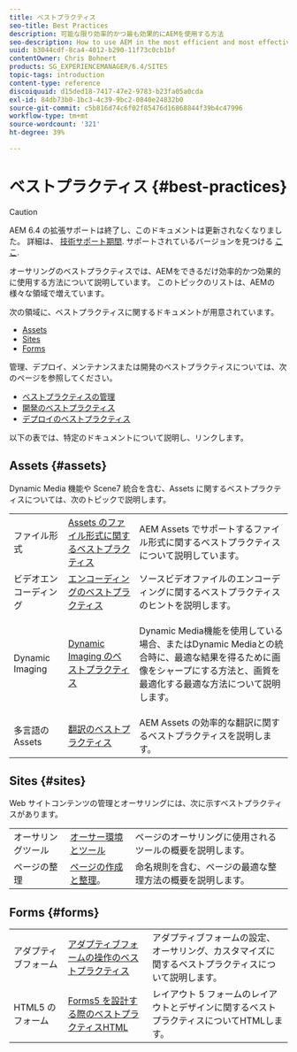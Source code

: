```yaml
---
title: ベストプラクティス
seo-title: Best Practices
description: 可能な限り効率的かつ最も効果的にAEMを使用する方法
seo-description: How to use AEM in the most efficient and most effective way possible
uuid: b3044cdf-8ca4-4012-b290-11f73c0cb1bf
contentOwner: Chris Bohnert
products: SG_EXPERIENCEMANAGER/6.4/SITES
topic-tags: introduction
content-type: reference
discoiquuid: d15ded18-7417-47e2-9783-b23fa05a0cda
exl-id: 84db73b0-1bc3-4c39-9bc2-0840e24832b0
source-git-commit: c5b816d74c6f02f85476d16868844f39b4c47996
workflow-type: tm+mt
source-wordcount: '321'
ht-degree: 39%

---
```


# ベストプラクティス {#best-practices}

>[!CAUTION]
>
>AEM 6.4 の拡張サポートは終了し、このドキュメントは更新されなくなりました。 詳細は、 [技術サポート期間](https://helpx.adobe.com/jp/support/programs/eol-matrix.html). サポートされているバージョンを見つける [ここ](https://experienceleague.adobe.com/docs/?lang=ja).

オーサリングのベストプラクティスでは、AEMをできるだけ効率的かつ効果的に使用する方法について説明しています。 このトピックのリストは、AEMの様々な領域で増えています。

次の領域に、ベストプラクティスに関するドキュメントが用意されています。

* [Assets](#assets)
* [Sites](#sites)
* [Forms](#forms)

管理、デプロイ、メンテナンスまたは開発のベストプラクティスについては、次のページを参照してください。

* [ベストプラクティスの管理](/help/sites-administering/administer-best-practices.md)
* [開発のベストプラクティス](/help/sites-developing/best-practices.md)
* [デプロイのベストプラクティス](/help/sites-deploying/best-practices.md)

以下の表では、特定のドキュメントについて説明し、リンクします。

## Assets {#assets}

Dynamic Media 機能や Scene7 統合を含む、Assets に関するベストプラクティスについては、次のトピックで説明します。

<table> 
 <tbody>
  <tr>
   <td>ファイル形式</td> 
   <td><a href="/help/assets/assets-file-format-best-practices.md">Assets のファイル形式に関するベストプラクティス</a></td> 
   <td>AEM Assets でサポートするファイル形式に関するベストプラクティスについて説明しています。</td> 
  </tr>
  <tr>
   <td>ビデオエンコーディング</td> 
   <td><a href="/help/assets/video.md#best-practices-for-encoding-videos">エンコーディングのベストプラクティス</a></td> 
   <td>ソースビデオファイルのエンコーディングに関するベストプラクティスのヒントを説明します。</td> 
  </tr>
  <tr>
   <td>Dynamic Imaging</td> 
   <td><a href="/help/assets/best-practices-for-optimizing-the-quality-of-your-images.md">Dynamic Imaging のベストプラクティス</a></td> 
   <td><p>Dynamic Media機能を使用している場合、またはDynamic Mediaとの統合時に、最適な結果を得るために画像をシャープにする方法と、画質を最適化する最適な方法について説明します。</p> </td> 
  </tr>
  <tr>
   <td>多言語の Assets</td> 
   <td><a href="/help/assets/best-practices-for-translating-assets-efficiently.md">翻訳のベストプラクティス</a></td> 
   <td>AEM Assets の効率的な翻訳に関するベストプラクティスを説明します。</td> 
  </tr>
 </tbody>
</table>

## Sites {#sites}

Web サイトコンテンツの管理とオーサリングには、次に示すベストプラクティスがあります。

|  |  |  |
|---|---|---|
| オーサリングツール | [オーサー環境とツール](/help/sites-authoring/author-environment-tools.md) | ページのオーサリングに使用されるツールの概要を説明します。 |
| ページの整理 | [ページの作成と整理](/help/sites-authoring/managing-pages.md)。 | 命名規則を含む、ページの最適な整理方法の概要を説明します。 |

## Forms {#forms}

|  |  |  |
|---|---|---|
| アダプティブフォーム | [アダプティブフォームの操作のベストプラクティス](/help/forms/using/adaptive-forms-best-practices.md) | アダプティブフォームの設定、オーサリング、カスタマイズに関するベストプラクティスについて説明します。 |
| HTML5 のフォーム | [Forms5 を設計する際のベストプラクティスHTML](/help/forms/using/best-practices-for-html5-forms.md) | レイアウト 5 フォームのレイアウトとデザインに関するベストプラクティスについてHTMLします。 |
